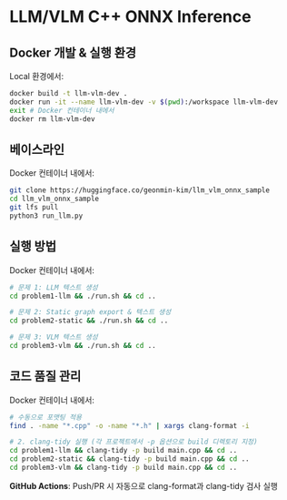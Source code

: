 # LLM/VLM C++ ONNX Inference

## Docker 개발 & 실행 환경
Local 환경에서:
```bash
docker build -t llm-vlm-dev .
docker run -it --name llm-vlm-dev -v $(pwd):/workspace llm-vlm-dev
exit # Docker 컨테이너 내에서
docker rm llm-vlm-dev
```

## 베이스라인
Docker 컨테이너 내에서:
```bash
git clone https://huggingface.co/geonmin-kim/llm_vlm_onnx_sample
cd llm_vlm_onnx_sample
git lfs pull
python3 run_llm.py
```

## 실행 방법
Docker 컨테이너 내에서:
```bash
# 문제 1: LLM 텍스트 생성
cd problem1-llm && ./run.sh && cd ..

# 문제 2: Static graph export & 텍스트 생성
cd problem2-static && ./run.sh && cd ..

# 문제 3: VLM 텍스트 생성
cd problem3-vlm && ./run.sh && cd ..
```

## 코드 품질 관리
Docker 컨테이너 내에서:
```bash
# 수동으로 포맷팅 적용
find . -name "*.cpp" -o -name "*.h" | xargs clang-format -i

# 2. clang-tidy 실행 (각 프로젝트에서 -p 옵션으로 build 디렉토리 지정)
cd problem1-llm && clang-tidy -p build main.cpp && cd ..
cd problem2-static && clang-tidy -p build main.cpp && cd ..
cd problem3-vlm && clang-tidy -p build main.cpp && cd ..
```

**GitHub Actions**: Push/PR 시 자동으로 clang-format과 clang-tidy 검사 실행
